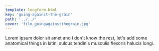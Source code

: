 ```yaml
---
template: longform.html
key: 'going-against-the-grain'
path: '../../'
cover: 'film_goingagainstthegrain.jpg'
---
```


Lorem ipsum dolor sit amet and I don't know the rest, let's add some anatomical things in latin: sulcus tendinis musculis flexoris halucis longi.